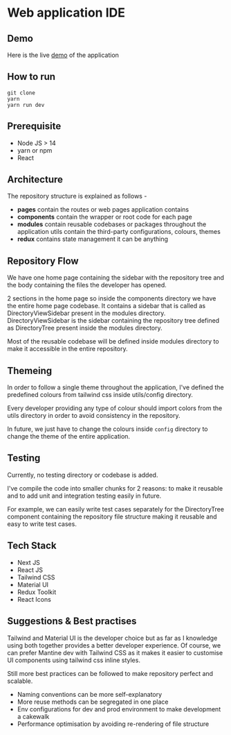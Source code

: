 # Web application IDE

## Demo
Here is the live [demo](https://web-code-editor-sage.vercel.app/) of the application

## How to run
```
git clone
yarn 
yarn run dev
```

## Prerequisite

- Node JS > 14
- yarn or npm
- React


## Architecture
The repository structure is explained as follows - 

- **pages** contain the routes or web pages application contains
- **components** contain the wrapper or root code for each page 
- **modules** contain reusable codebases or packages throughout the application utils contain the third-party configurations, colours, themes
- **redux** contains state management it can be anything

## Repository Flow
We have one home page containing the sidebar with the repository tree and the body containing the files the developer has opened.

2 sections in the home page so inside the components directory we have the entire home page codebase. It contains a sidebar that is called as DirectoryViewSidebar present in the modules directory. DirectoryViewSidebar is the sidebar containing the repository tree defined as DirectoryTree present inside the modules directory.

Most of the reusable codebase will be defined inside modules directory to make it accessible in the entire repository.

## Themeing
In order to follow a single theme throughout the application, I've defined the predefined colours from tailwind css inside utils/config directory. 

Every developer providing any type of colour should import colors from the utils directory in order to avoid consistency in the repository.

In future, we just have to change the colours inside `config` directory to change the theme of the entire application.

## Testing
Currently, no testing directory or codebase is added. 

I've compile the code into smaller chunks for 2 reasons: to make it reusable and to add unit and integration testing easily in future.

For example, we can easily write test cases separately for the DirectoryTree component containing the repository file structure making it reusable and easy to write test cases.

## Tech Stack
- Next JS
- React JS
- Tailwind CSS
- Material UI 
- Redux Toolkit
- React Icons

## Suggestions & Best practises
Tailwind and Material UI is the developer choice but as far as I knowledge using both together provides a better developer experience. Of course, we can prefer Mantine dev with Tailwind CSS as it makes it easier to customise UI components using tailwind css inline styles.

Still more best practices can be followed to make repository perfect and scalable.
- Naming conventions can be more self-explanatory
- More reuse methods can be segregated in one place 
- Env configurations for dev and prod environment to make development a cakewalk
- Performance optimisation by avoiding re-rendering of file structure 



